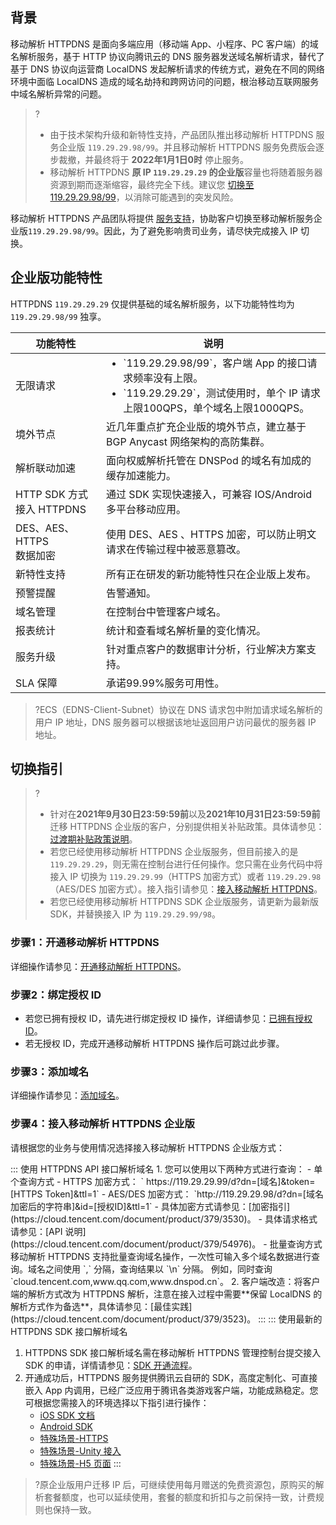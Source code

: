 
## 背景
移动解析 HTTPDNS 是面向多端应用（移动端 App、小程序、PC 客户端）的域名解析服务，基于 HTTP 协议向腾讯云的 DNS 服务器发送域名解析请求，替代了基于 DNS 协议向运营商 LocalDNS 发起解析请求的传统方式，避免在不同的网络环境中面临 LocalDNS 造成的域名劫持和跨网访问的问题，根治移动互联网服务中域名解析异常的问题。
>?
>- 由于技术架构升级和新特性支持，产品团队推出移动解析 HTTPDNS 服务企业版 `119.29.29.98/99`。并且移动解析 HTTPDNS 服务免费版会逐步裁撤，并最终将于 **2022年1月1日0时** 停止服务。
>- 移动解析 HTTPDNS **原 IP `119.29.29.29` 的企业版**容量也将随着服务器资源到期而逐渐缩容，最终完全下线。建议您 [切换至119.29.29.98/99](https://cloud.tencent.com/document/product/379/59133)，以消除可能遇到的突发风险。
>
移动解析 HTTPDNS 产品团队将提供 [服务支持](https://cloud.tencent.com/document/product/379/56872)，协助客户切换至移动解析服务企业版`119.29.29.98/99`。因此，为了避免影响贵司业务，请尽快完成接入 IP 切换。

## 企业版功能特性
HTTPDNS `119.29.29.29` 仅提供基础的域名解析服务，以下功能特性均为 `119.29.29.98/99` 独享。

<table>
<thead>
  <tr>
    <th>功能特性</th>
    <th>说明<br></th>
  </tr>
</thead>
<tbody>
  <tr>
    <td>⽆限请求 </td>
    <td><ul style="margin:0"><li>`119.29.29.98/99`，客户端 App 的接口请求频率没有上限。</li><li>`119.29.29.29`，测试使⽤时，单个 IP 请求上限100QPS，单个域名上限1000QPS。</li></ul></td>
  </tr>
  <tr>
    <td>境外节点 </td>
    <td>近⼏年重点扩充企业版的境外节点，建⽴基于 BGP Anycast ⽹络架构的⾼防集群。<br></td>
  </tr>
  <tr>
    <td>解析联动加速 </td>
    <td>⾯向权威解析托管在 DNSPod 的域名有加成的缓存加速能⼒。</td>
  </tr>
  <tr>
    <td>HTTP SDK 方式接入 HTTPDNS</td>
    <td>通过 SDK 实现快速接入，可兼容 IOS/Android 多平台移动应⽤。<br></td>
  </tr>
  <tr>
    <td>DES、AES、HTTPS <br>数据加密</td>
    <td>使⽤ DES、AES 、HTTPS 加密，可以防⽌明⽂请求在传输过程中被恶意篡改。<br></td>
  </tr>
  <tr>
    <td>新特性支持</td>
    <td>所有正在研发的新功能特性只在企业版上发布。</td>
  </tr>
  <tr>
    <td>预警提醒</td>
    <td>告警通知。</td>
  </tr>
  <tr>
    <td>域名管理</td>
    <td>在控制台中管理客户域名。<br></td>
  </tr>
  <tr>
    <td>报表统计 </td>
    <td>统计和查看域名解析量的变化情况。<br></td>
  </tr>
  <tr>
    <td>服务升级</td>
    <td>针对重点客户的数据审计分析，⾏业解决⽅案⽀持。<br></td>
  </tr>
  <tr>
    <td>SLA 保障</td>
    <td>承诺99.99%服务可⽤性。<br></td>
  </tr>
</tbody>
</table>

>?ECS（EDNS-Client-Subnet）协议在 DNS 请求包中附加请求域名解析的用户 IP 地址，DNS 服务器可以根据该地址返回用户访问最优的服务器 IP 地址。
>
## 切换指引
>?
>- 针对在**2021年9⽉30⽇23:59:59前**以及**2021年10⽉31⽇23:59:59前**迁移 HTTPDNS 企业版的客户，分别提供相关补贴政策。具体请参见：[过渡期补贴政策说明](https://cloud.tencent.com/document/product/379/59288)。
>- 若您已经使用移动解析 HTTPDNS 企业版服务，但目前接入的是 `119.29.29.29`，则无需在控制台进行任何操作。您只需在业务代码中将接入 IP 切换为 `119.29.29.99`（HTTPS 加密方式）或者 `119.29.29.98`（AES/DES 加密方式）。接入指引请参见：[接入移动解析 HTTPDNS](https://cloud.tencent.com/document/product/379/3522#2.-.E4.BD.BF.E7.94.A8-httpdns-api-.E6.8E.A5.E5.8F.A3.E8.A7.A3.E6.9E.90.E5.9F.9F.E5.90.8D)。
>- 若您已经使用移动解析 HTTPDNS SDK 企业版服务，请更新为最新版 SDK，并替换接入 IP 为 `119.29.29.99/98`。
>
### 步骤1：开通移动解析 HTTPDNS
详细操作请参见：[开通移动解析 HTTPDNS](https://cloud.tencent.com/document/product/379/54577)。

### 步骤2：绑定授权 ID 
- 若您已拥有授权 ID，请先进行绑定授权 ID 操作，详细请参见：[已拥有授权 ID](https://cloud.tencent.com/document/product/379/54577#.E5.B7.B2.E6.8B.A5.E6.9C.89.E6.8E.88.E6.9D.83-id)。
- 若无授权 ID，完成开通移动解析 HTTPDNS 操作后可跳过此步骤。

### 步骤3：添加域名
详细操作请参见：[添加域名](https://cloud.tencent.com/document/product/379/54588)。

### 步骤4：接入移动解析 HTTPDNS 企业版

请根据您的业务与使用情况选择接入移动解析 HTTPDNS 企业版方式：

<dx-tabs>
::: 使用 HTTPDNS API 接口解析域名
1. 您可以使用以下两种方式进行查询：
   - 单个查询方式
  	- HTTPS 加密方式：
		` https://119.29.29.99/d?dn=[域名]&token=[HTTPS Token]&ttl=1`
  	- AES/DES 加密方式：
		 `http://119.29.29.98/d?dn=[域名加密后的字符串]&id=[授权ID]&ttl=1`
	 - 具体加密方式请参见：[加密指引](https://cloud.tencent.com/document/product/379/3530)。
 	- 具体请求格式请参见：[API 说明](https://cloud.tencent.com/document/product/379/54976)。
   - 批量查询方式
移动解析 HTTPDNS 支持批量查询域名操作，一次性可输入多个域名数据进行查询。域名之间使用 `,` 分隔，查询结果以 `\n` 分隔。
例如，同时查询 `cloud.tencent.com,www.qq.com,www.dnspod.cn`。
2. 客户端改造：将客户端的解析方式改为 HTTPDNS 解析，注意在接入过程中需要**保留 LocalDNS 的解析方式作为备选**，具体请参见：[最佳实践](https://cloud.tencent.com/document/product/379/3523)。
:::
::: 使用最新的 HTTPDNS SDK 接口解析域名

1. HTTPDNS SDK 接口解析域名需在移动解析 HTTPDNS 管理控制台提交接入 SDK 的申请，详情请参见：[SDK 开通流程](https://cloud.tencent.com/document/product/379/12544)。
2. 开通成功后，HTTPDNS 服务提供腾讯云⾃研的 SDK，高度定制化、可直接嵌入 App 内调用，已经广泛应用于腾讯各类游戏客户端，功能成熟稳定。您可根据您需接入的环境选择以下指引进行操作：
 	- [iOS SDK 文档](https://cloud.tencent.com/document/product/379/17669)
 	- [Android SDK](https://cloud.tencent.com/document/product/379/17655)
 	- [特殊场景-HTTPS](https://cloud.tencent.com/document/product/379/6471)
 	- [特殊场景-Unity 接入](https://cloud.tencent.com/document/product/379/6472)
 	- [特殊场景-H5 页面](https://cloud.tencent.com/document/product/379/6473)
:::
</dx-tabs>


>?原企业版用户迁移 IP 后，可继续使用每月赠送的免费资源包，原购买的解析套餐额度，也可以延续使用，套餐的额度和折扣与之前保持一致，计费规则也保持一致。


